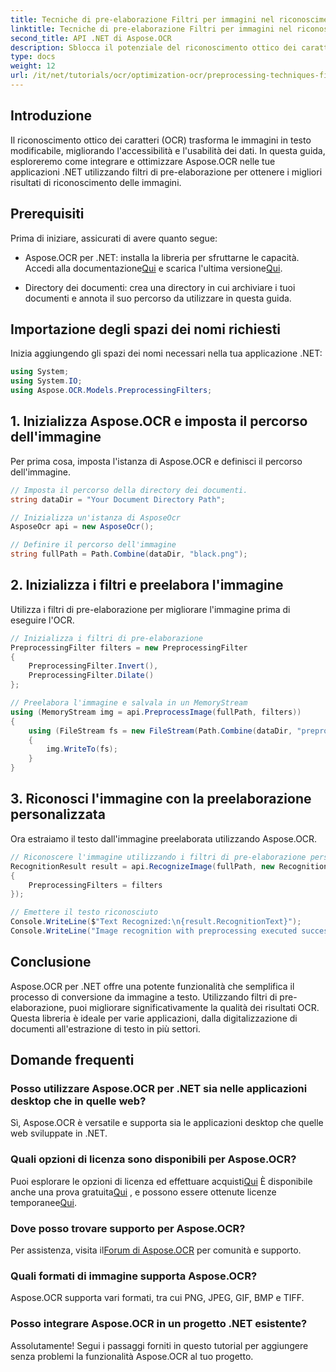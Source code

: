 ```yaml
---
title: Tecniche di pre-elaborazione Filtri per immagini nel riconoscimento delle immagini OCR
linktitle: Tecniche di pre-elaborazione Filtri per immagini nel riconoscimento delle immagini OCR
second_title: API .NET di Aspose.OCR
description: Sblocca il potenziale del riconoscimento ottico dei caratteri (OCR) nelle tue applicazioni .NET con Aspose.OCR. Questa guida fornisce un approccio passo dopo passo all'implementazione dell'OCR tramite filtri di pre-elaborazione.
type: docs
weight: 12
url: /it/net/tutorials/ocr/optimization-ocr/preprocessing-techniques-filters-for-image/
---
```

## Introduzione

Il riconoscimento ottico dei caratteri (OCR) trasforma le immagini in testo modificabile, migliorando l'accessibilità e l'usabilità dei dati. In questa guida, esploreremo come integrare e ottimizzare Aspose.OCR nelle tue applicazioni .NET utilizzando filtri di pre-elaborazione per ottenere i migliori risultati di riconoscimento delle immagini.

## Prerequisiti

Prima di iniziare, assicurati di avere quanto segue:

-  Aspose.OCR per .NET: installa la libreria per sfruttarne le capacità. Accedi alla documentazione[Qui](https://reference.aspose.com/ocr/net/) e scarica l'ultima versione[Qui](https://releases.aspose.com/ocr/net/).

- Directory dei documenti: crea una directory in cui archiviare i tuoi documenti e annota il suo percorso da utilizzare in questa guida.

## Importazione degli spazi dei nomi richiesti

Inizia aggiungendo gli spazi dei nomi necessari nella tua applicazione .NET:

```csharp
using System;
using System.IO;
using Aspose.OCR.Models.PreprocessingFilters;
```

## 1. Inizializza Aspose.OCR e imposta il percorso dell'immagine

Per prima cosa, imposta l'istanza di Aspose.OCR e definisci il percorso dell'immagine.

```csharp
// Imposta il percorso della directory dei documenti.
string dataDir = "Your Document Directory Path";

// Inizializza un'istanza di AsposeOcr
AsposeOcr api = new AsposeOcr();

// Definire il percorso dell'immagine
string fullPath = Path.Combine(dataDir, "black.png");
```

## 2. Inizializza i filtri e preelabora l'immagine

Utilizza i filtri di pre-elaborazione per migliorare l'immagine prima di eseguire l'OCR.

```csharp
// Inizializza i filtri di pre-elaborazione
PreprocessingFilter filters = new PreprocessingFilter
{
    PreprocessingFilter.Invert(),
    PreprocessingFilter.Dilate()
};

// Preelabora l'immagine e salvala in un MemoryStream
using (MemoryStream img = api.PreprocessImage(fullPath, filters))
{
    using (FileStream fs = new FileStream(Path.Combine(dataDir, "preprocessed.png"), FileMode.Create))
    {
        img.WriteTo(fs);
    }
}
```

## 3. Riconosci l'immagine con la preelaborazione personalizzata

Ora estraiamo il testo dall'immagine preelaborata utilizzando Aspose.OCR.

```csharp
// Riconoscere l'immagine utilizzando i filtri di pre-elaborazione personalizzati
RecognitionResult result = api.RecognizeImage(fullPath, new RecognitionSettings
{
    PreprocessingFilters = filters
});

// Emettere il testo riconosciuto
Console.WriteLine($"Text Recognized:\n{result.RecognitionText}");
Console.WriteLine("Image recognition with preprocessing executed successfully.");
```

## Conclusione

Aspose.OCR per .NET offre una potente funzionalità che semplifica il processo di conversione da immagine a testo. Utilizzando filtri di pre-elaborazione, puoi migliorare significativamente la qualità dei risultati OCR. Questa libreria è ideale per varie applicazioni, dalla digitalizzazione di documenti all'estrazione di testo in più settori.

## Domande frequenti

### Posso utilizzare Aspose.OCR per .NET sia nelle applicazioni desktop che in quelle web?  
Sì, Aspose.OCR è versatile e supporta sia le applicazioni desktop che quelle web sviluppate in .NET.

### Quali opzioni di licenza sono disponibili per Aspose.OCR?  
 Puoi esplorare le opzioni di licenza ed effettuare acquisti[Qui](https://purchase.conholdate.com/buy) È disponibile anche una prova gratuita[Qui](https://releases.aspose.com/) , e possono essere ottenute licenze temporanee[Qui](https://purchase.conholdate.com/temporary-license/).

### Dove posso trovare supporto per Aspose.OCR?  
 Per assistenza, visita il[Forum di Aspose.OCR](https://forum.aspose.com/c/ocr/16) per comunità e supporto.

### Quali formati di immagine supporta Aspose.OCR?  
Aspose.OCR supporta vari formati, tra cui PNG, JPEG, GIF, BMP e TIFF.

### Posso integrare Aspose.OCR in un progetto .NET esistente?  
Assolutamente! Segui i passaggi forniti in questo tutorial per aggiungere senza problemi la funzionalità Aspose.OCR al tuo progetto.